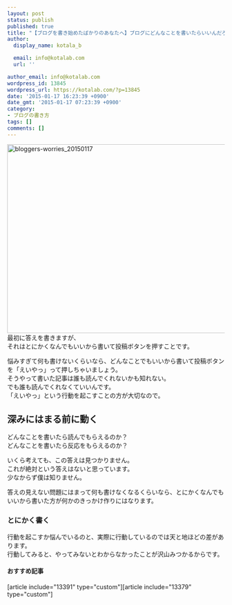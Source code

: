 ```yaml
---
layout: post
status: publish
published: true
title: "【ブログを書き始めたばかりのあなたへ】ブログにどんなことを書いたらいいんだろうと悩んで何も書けなくなったらやること"
author:
  display_name: kotala_b

  email: info@kotalab.com
  url: ''

author_email: info@kotalab.com
wordpress_id: 13845
wordpress_url: https://kotalab.com/?p=13845
date: '2015-01-17 16:23:39 +0900'
date_gmt: '2015-01-17 07:23:39 +0900'
category:
- ブログの書き方
tags: []
comments: []
---
```

<p><img src="https://kotalab.com/wp-content/uploads/2015/01/bloggers-worries_20150117-780x438.jpg" alt="bloggers-worries_20150117" width="780" height="438" class="aligncenter size-large wp-image-13846" /><br />
最初に答えを書きますが、<br />
それはとにかくなんでもいいから書いて投稿ボタンを押すことです。</p>
<p>悩みすぎて何も書けないくらいなら、どんなことでもいいから書いて投稿ボタンを「えいやっ」って押しちゃいましょう。<br />
そうやって書いた記事は誰も読んでくれないかも知れない。<br />
でも誰も読んでくれなくていいんです。<br />
「えいやっ」という<span class="b">行動を起こすことの方が大切</span>なので。<br />
<!--more--></p>
<h2>深みにはまる前に動く</h2>
<p>どんなことを書いたら読んでもらえるのか？<br />
どんなことを書いたら反応をもらえるのか？</p>
<p>いくら考えても、この答えは見つかりません。<br />
これが絶対という答えはないと思っています。<br />
少なからず僕は知りません。</p>
<p>答えの見えない問題にはまって何も書けなくなるくらいなら、とにかくなんでもいいから書いた方が何かのきっかけ作りにはなります。</p>
<h3>とにかく書く</h3>
<p>行動を起こすか悩んでいるのと、実際に行動しているのでは天と地ほどの差があります。<br />
行動してみると、やってみないとわからなかったことが沢山みつかるからです。</p>
<h4 class="rel">おすすめ記事</h4>
<p>[article include="13391" type="custom"][article include="13379" type="custom"]</p>
<div class="clear"></div>
